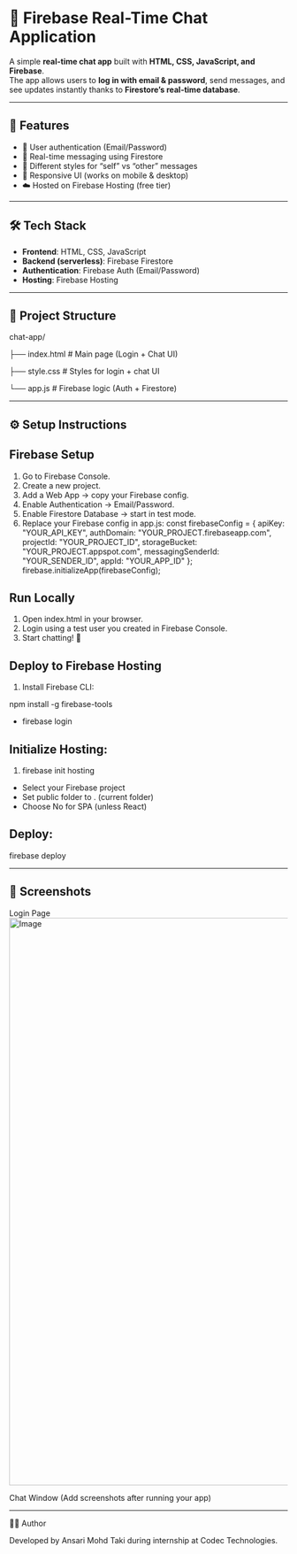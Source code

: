 # 📌 Firebase Real-Time Chat Application  

A simple **real-time chat app** built with **HTML, CSS, JavaScript, and Firebase**.  
The app allows users to **log in with email & password**, send messages, and see updates instantly thanks to **Firestore’s real-time database**.  

---

## 🚀 Features  
- 🔑 User authentication (Email/Password)  
- 💬 Real-time messaging using Firestore  
- 👤 Different styles for “self” vs “other” messages  
- 📱 Responsive UI (works on mobile & desktop)  
- ☁️ Hosted on Firebase Hosting (free tier)  

---

## 🛠️ Tech Stack  
- **Frontend**: HTML, CSS, JavaScript  
- **Backend (serverless)**: Firebase Firestore  
- **Authentication**: Firebase Auth (Email/Password)  
- **Hosting**: Firebase Hosting  

---

## 📂 Project Structure

chat-app/

├── index.html # Main page (Login + Chat UI)

├── style.css # Styles for login + chat UI

└── app.js # Firebase logic (Auth + Firestore)

---

## ⚙️ Setup Instructions  

## Firebase Setup
1. Go to Firebase Console.
2. Create a new project.
3. Add a Web App → copy your Firebase config.
4. Enable Authentication → Email/Password.
5. Enable Firestore Database → start in test mode.
6. Replace your Firebase config in app.js:
   const firebaseConfig = {
  apiKey: "YOUR_API_KEY",
  authDomain: "YOUR_PROJECT.firebaseapp.com",
  projectId: "YOUR_PROJECT_ID",
  storageBucket: "YOUR_PROJECT.appspot.com",
  messagingSenderId: "YOUR_SENDER_ID",
  appId: "YOUR_APP_ID"
};
firebase.initializeApp(firebaseConfig);

## Run Locally

1. Open index.html in your browser.
2. Login using a test user you created in Firebase Console.
3. Start chatting! 🎉

## Deploy to Firebase Hosting

1. Install Firebase CLI:

npm install -g firebase-tools
- firebase login

## Initialize Hosting:

1. firebase init hosting
- Select your Firebase project
- Set public folder to . (current folder)
- Choose No for SPA (unless React)

## Deploy:

firebase deploy

---

## 📸 Screenshots

Login Page
<img width="1919" height="1026" alt="Image" src="https://github.com/user-attachments/assets/3dd13dda-70e5-4d7d-8eb9-6b2cd4179311" />

Chat Window
(Add screenshots after running your app)

---

👨‍💻 Author

Developed by Ansari Mohd Taki during internship at Codec Technologies.
